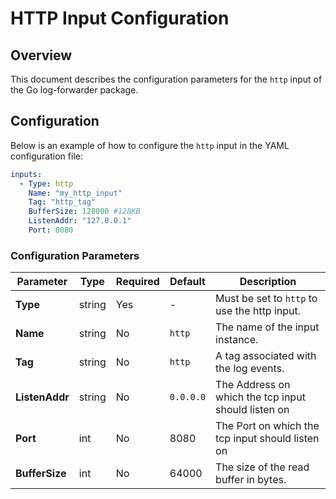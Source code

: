 # HTTP Input Configuration

## Overview

This document describes the configuration parameters for the `http` input of the Go log-forwarder package.

## Configuration

Below is an example of how to configure the `http` input in the YAML configuration file:

```yaml
inputs:
  - Type: http
    Name: "my_http_input"
    Tag: "http_tag"
    BufferSize: 128000 #128KB
    ListenAddr: "127.0.0.1"
    Port: 8080
```

### Configuration Parameters

| Parameter          | Type     | Required | Default | Description |
|-------------------|---------|----------|---------|-------------|
| **Type**         | string  | Yes      | -       | Must be set to `http` to use the http input. |
| **Name**         | string  | No       | `http`  | The name of the input instance. |
| **Tag**          | string  | No       | `http`  | A tag associated with the log events. |
| **ListenAddr**   | string  | No       | `0.0.0.0` | The Address on which the tcp input should listen on |
| **Port**         | int     | No       | 8080 | The Port on which the tcp input should listen on |
| **BufferSize**   | int     | No       | 64000 | The size of the read buffer in bytes. |